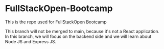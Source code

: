 # FullStackOpen-Bootcamp
This is the repo used for FullStackOpen Bootcamp

This branch will not be merged to main, because it's not a React application. 
In this branch, we will focus on the backend side and we will learn about Node JS and Express JS.
